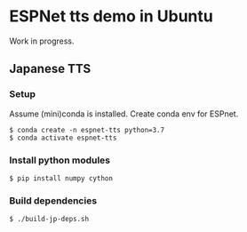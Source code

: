 # ESPNet tts demo in Ubuntu

Work in progress.

## Japanese TTS

### Setup

Assume (mini)conda is installed.
Create conda env for ESPnet.

```
$ conda create -n espnet-tts python=3.7
$ conda activate espnet-tts
```

### Install python modules

```
$ pip install numpy cython
```

### Build dependencies

```
$ ./build-jp-deps.sh
```


